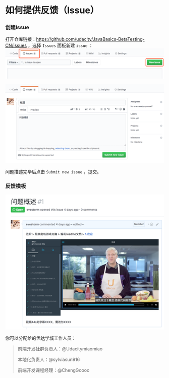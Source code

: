 # 如何提供反馈（Issue）

### 创建Issue

打开仓库链接：https://github.com/udacity/JavaBasics-BetaTesting-CN/issues ，选择 `Issues` 面板新建 `issue` ：![new issue](beta-test/new-issue.png)



![add-comment](beta-test/add-comment.png)



问题描述完毕后点击 `Submit new issue` ，提交。



### 反馈模板

![temp](beta-test/temp.png)



你可以分配给的优达学城工作人员：

> 前端开发社群负责人：@Udacitymiaomiao
>
> 本地化负责人：@sylviasun916
>
> 前端开发课程经理：@ChengGoooo

